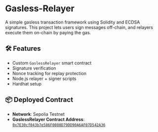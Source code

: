 # Gasless-Relayer  

A simple gasless transaction framework using Solidity and ECDSA signatures. This project lets users sign messages off-chain, and relayers execute them on-chain by paying the gas.  

## 🛠 Features

- Custom `GaslessRelayer` smart contract
- Signature verification
- Nonce tracking for replay protection
- Node.js relayer + signer scripts
- Hardhat setup

## 📦 Deployed Contract  

- **Network**: Sepolia Testnet  
- **GaslessRelayer Contract Address**: [`0x7E30cf043b7e586F0080D79DD90A6AF07D542A36`](https://sepolia.etherscan.io/address/0x7E30cf043b7e586F0080D79DD90A6AF07D542A36)
